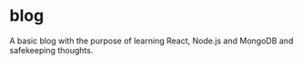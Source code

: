 # blog
A basic blog with the purpose of learning React, Node.js and MongoDB and safekeeping thoughts.

